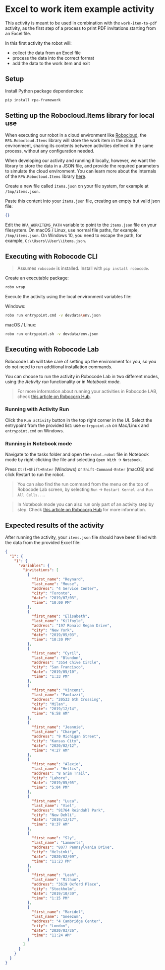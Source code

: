 # Excel to work item example activity

This activity is meant to be used in combination with the `work-item-to-pdf` activity, as the first step of a process to print PDF invitations starting from an Excel file.

In this first activity the robot will:

- collect the data from an Excel file
- process the data into the correct format
- add the data to the work item and exit

## Setup

Install Python package dependencies:

```bash
pip install rpa-framework
```

## Setting up the Robocloud.Items library for local use

When executing our robot in a cloud environment like [Robocloud](https://cloud.robocorp.com), the `RPA.Robocloud.Items` library will store the work item in the cloud environment, sharing its contents between activities defined in the same process, without any configuration needed.

When developing our activity and running it locally, however, we want the library to store the data in a JSON file, and provide the required parameters to simulate the cloud environment. You can learn more about the internals of the `RPA.Robocloud.Items` library [here](https://hub.robocorp.com/libraries/rpa-framework-Robocloud-Items/).

Create a new file called `items.json` on your file system, for example at `/tmp/items.json`.

Paste this content into your `items.json` file, creating an empty but valid json file:

```json
{}
```

Edit the `RPA_WORKITEMS_PATH` variable to point to the `items.json` file on your filesystem. On macOS / Linux, use normal file paths,
for example, `/tmp/items.json`. On Windows 10, you need to escape the path, for example, `C:\\Users\\User\\items.json`.

## Executing with Robocode CLI

> Assumes `robocode` is installed. Install with `pip install robocode`.

Create an executable package:

```bash
robo wrap
```

Execute the activity using the local environment variables file:

Windows:

```bash
robo run entrypoint.cmd -v devdata\env.json
```

macOS / Linux:

```bash
robo run entrypoint.sh -v devdata/env.json
```

## Executing with Robocode Lab

Robocode Lab will take care of setting up the environment for you, so you do not need to run additional installation commands.

You can choose to run the activity in Robocode Lab in two different modes, using the _Activity run_ functionality or in _Notebook mode_.

> For more information about running your activities in Robocode LAB, check [this article on Robocorp Hub](https://hub.robocorp.com/development/robocode-documentation/running-robots-in-robocode-lab).

### Running with Activity Run

Click the `Run activity` button in the top right corner in the UI.
Select the entrypoint from the provided list: use `entrypoint.sh` on Mac/Linux and `entrypoint.cmd` on Windows.

### Running in Notebook mode

Navigate to the tasks folder and open the `robot.robot` file in Notebook mode by right-clicking the file and selecting `Open With` -> `Notebook`.

Press `Ctrl+Shift+Enter` (Windows) or `Shift-Command-Enter` (macOS) and click Restart to run the robot.

> You can also find the run command from the menu on the top of Robocode Lab screen, by selecting `Run` -> `Restart Kernel and Run All Cells...`.

> In Notebook mode you can also run only part of an activity step by step. Check [this article on Robocorp Hub](https://hub.robocorp.com/development/robocode-documentation/running-robots-in-robocode-lab) for more information.

## Expected results of the activity

After running the activity, your `items.json` file should have been filled with the data from the provided Excel file:

```json
{
  "1": {
    "1": {
      "variables": {
        "invitations": [
          {
            "first_name": "Reynard",
            "last_name": "Mouse",
            "address": "4 Service Center",
            "city": "Toronto",
            "date": "2019/07/03",
            "time": "10:00 PM"
          },
          {
            "first_name": "Elisabeth",
            "last_name": "Kilfoyle",
            "address": "197 Ronald Regan Drive",
            "city": "New York",
            "date": "2019/05/03",
            "time": "10:20 PM"
          },
          {
            "first_name": "Cyril",
            "last_name": "Blundon",
            "address": "3554 Chive Circle",
            "city": "San Francisco",
            "date": "2019/05/10",
            "time": "1:33 PM"
          },
          {
            "first_name": "Vincenz",
            "last_name": "Paolazzi",
            "address": "20533 6th Crossing",
            "city": "Milan",
            "date": "2019/12/14",
            "time": "6:58 AM"
          },
          {
            "first_name": "Jeannie",
            "last_name": "Charge",
            "address": "9 Michigan Street",
            "city": "Kansas City",
            "date": "2020/02/12",
            "time": "4:27 AM"
          },
          {
            "first_name": "Alexio",
            "last_name": "Hellis",
            "address": "8 Grim Trail",
            "city": "Lahore",
            "date": "2019/05/05",
            "time": "5:04 PM"
          },
          {
            "first_name": "Luca",
            "last_name": "Viel",
            "address": "91764 Reindahl Park",
            "city": "New Dehli",
            "date": "2019/12/17",
            "time": "8:37 AM"
          },
          {
            "first_name": "Sly",
            "last_name": "Lammerts",
            "address": "8077 Pennsylvania Drive",
            "city": "Helsinki",
            "date": "2020/02/09",
            "time": "11:23 PM"
          },
          {
            "first_name": "Leah",
            "last_name": "Mithun",
            "address": "3619 Oxford Place",
            "city": "Stockholm",
            "date": "2019/10/30",
            "time": "1:15 PM"
          },
          {
            "first_name": "Maridel",
            "last_name": "Sneezum",
            "address": "4 Cambridge Center",
            "city": "London",
            "date": "2020/03/26",
            "time": "11:24 AM"
          }
        ]
      }
    }
  }
}
```
